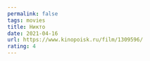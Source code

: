 ```yaml
---
permalink: false
tags: movies
title: Никто
date: 2021-04-16
url: https://www.kinopoisk.ru/film/1309596/
rating: 4
---
```

